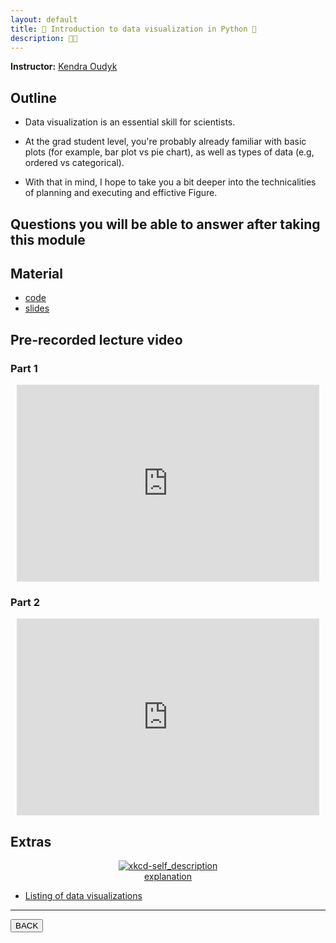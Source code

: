 ```yaml
---
layout: default
title: 👀 Introduction to data visualization in Python 🐍
description: 👀🐍
---
```


**Instructor:** [Kendra Oudyk](https://github.com/koudyk)

## Outline

-   Data visualization is an essential skill for scientists.

-   At the grad student level, you're probably already familiar with basic plots
    (for example, bar plot vs pie chart), as well as types of data (e.g, ordered vs categorical).

-   With that in mind, I hope to take you a bit deeper
    into the technicalities of planning and executing and effictive Figure.

## Questions you will be able to answer after taking this module

<!-- TODO -->

## Material

-   [code](https://github.com/neurodatascience/QLS-course-materials/tree/main/Lectures/2024/10_intro_to_data_visualization)
-   [slides](https://github.com/neurodatascience/QLS-course-materials/tree/main/Lectures/2024/10_intro_to_data_visualization/lecture)

## Pre-recorded lecture video

### Part 1

<div style="display: flex; justify-content: center; margin: 10px">

  <iframe
    width="560"
    height="315"
    src="https://www.youtube.com/embed/dqf5gmY7vE0?si=abtvx9YQdx1LA4Sd"
    title="YouTube video player"
    frameborder="0"
    allow="accelerometer; autoplay; clipboard-write; encrypted-media; gyroscope; picture-in-picture; web-share" referrerpolicy="strict-origin-when-cross-origin"
    allowfullscreen>
  </iframe>

</div>

### Part 2

<div style="display: flex; justify-content: center; margin: 10px">

  <iframe
    width="560"
    height="315"
    src="https://www.youtube.com/embed/DrOICNoOfEA?si=1csrjBNnE6Xl_hz7"
    title="YouTube video player"
    frameborder="0"
    allow="accelerometer; autoplay; clipboard-write; encrypted-media; gyroscope; picture-in-picture; web-share" referrerpolicy="strict-origin-when-cross-origin"
    allowfullscreen>
  </iframe>

</div>

## Extras

<div style="display: flex; flex-direction: column; justify-content: center; align-items: center; margin: 10px">
  <a href="https://xkcd.com/688/">
    <img src="https://imgs.xkcd.com/comics/self_description.png" alt="xkcd-self_description">
  </a>
    <a href="https://www.explainxkcd.com/wiki/index.php/688">explanation</a>
</div>


-   [Listing of data visualizations](https://datavizcatalogue.com/)
---

<a href="{{ site.url }}/lectures-materials/latest.html"><button>BACK</button></a>

